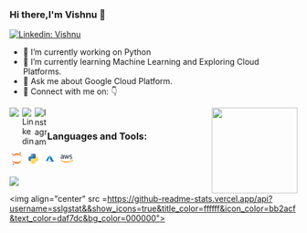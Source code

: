 ### Hi there,I'm Vishnu 👋

<!--
**sslgstat/sslgstat** is a ✨ _special_ ✨ repository because its `README.md` (this file) appears on your GitHub profile.-->

[![Linkedin: Vishnu](https://img.shields.io/badge/-Vishnu-blue?style=flat-square&logo=Linkedin&logoColor=white&link=https://www.linkedin.com/in/pvishnuvamsee/)](https://www.linkedin.com/in/pvishnuvamsee/)
<br/>
- 🔭 I’m currently working on Python
- 🌱 I’m currently learning Machine Learning and Exploring Cloud Platforms.
- 💬 Ask me about Google Cloud Platform.
- 📲 Connect with me on:  👇

<!-----Social Profile Buttons------>

<a href="https://twitter.com/sslgstat">
  <img align="left"  width="22px" src="https://cdn.jsdelivr.net/npm/simple-icons@v3/icons/twitter.svg" />
</a>
<a href="https://www.linkedin.com/in/pvishnuvamsee/">
  <img align="left" alt="Linkedin" width="22px" src="https://cdn.jsdelivr.net/npm/simple-icons@v3/icons/linkedin.svg" />
</a>
<a href="https://www.instagram.com/pvishnuvamsee/">
  <img align="left" alt="Instagram" width="22px" src="https://cdn.jsdelivr.net/npm/simple-icons@v3/icons/instagram.svg" />
</a>

<!-----GitHub Octocat------>

<img src = "https://lh6.googleusercontent.com/proxy/iwhKOv3tfirUNTArPiI1UTKw8gbdyY5-vElZJSDkOoQfGTVg023Jn-7sFAmUR3Sce8IKQC0zG4mus0u-mM7hyVLsYis4CufWhmaCzg" align = "right" width = 150, height = 150>
</br>

### Languages and Tools:

<!-----Languages and Tools------>


<code><img height="25" src="https://raw.githubusercontent.com/github/explore/80688e429a7d4ef2fca1e82350fe8e3517d3494d/topics/jupyter-notebook/jupyter-notebook.png"></code>
<code><img height="25" src="https://raw.githubusercontent.com/github/explore/80688e429a7d4ef2fca1e82350fe8e3517d3494d/topics/python/python.png"></code>
<code><img height="25" src="https://raw.githubusercontent.com/github/explore/80688e429a7d4ef2fca1e82350fe8e3517d3494d/topics/azure/azure.png"></code>
<code><img height="25" src="https://raw.githubusercontent.com/github/explore/80688e429a7d4ef2fca1e82350fe8e3517d3494d/topics/aws/aws.png"></code>

<!-----Top Languages------>

<img align="center" src="https://github-readme-stats.vercel.app/api/top-langs/?username=sslgstat&theme=light" />


<!----- Github Stars ----->
<img align="center" src =https://github-readme-stats.vercel.app/api?username=sslgstat&&show_icons=true&title_color=ffffff&icon_color=bb2acf&text_color=daf7dc&bg_color=000000">
